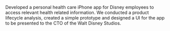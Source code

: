 Developed a personal health care iPhone app for Disney employees to access relevant health related information. We conducted a product lifecycle analysis, created a simple prototype and designed a UI for the app to be presented to the CTO of the Walt Disney Studios.
